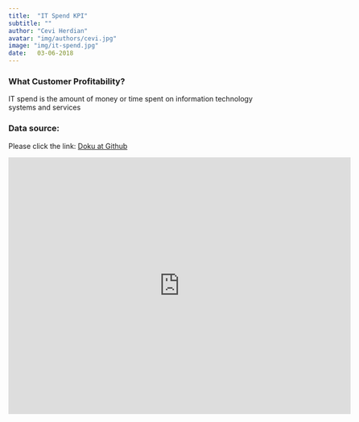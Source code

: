 ```yaml
---
title:  "IT Spend KPI"
subtitle: ""
author: "Cevi Herdian"
avatar: "img/authors/cevi.jpg"
image: "img/it-spend.jpg"
date:   03-06-2018
---
```


### What Customer Profitability?
IT spend is the amount of money or time spent on information technology systems and services

### Data source:
Please click the link: [Doku at Github](https://github.com/itsmecevi/it-spend-analysis-sample)


<iframe width="680" height="510" src="https://app.powerbi.com/view?r=eyJrIjoiZTMyMmJiZWUtNzFkMy00YTdhLTk2YjktN2U5YzhiNTMzMGJmIiwidCI6IjU3NTMyN2Q0LTBmNGMtNGI5ZS1hNzE4LWQwOTViMWMyMzdiNSIsImMiOjh9" frameborder="0" allowFullScreen="true"></iframe>


